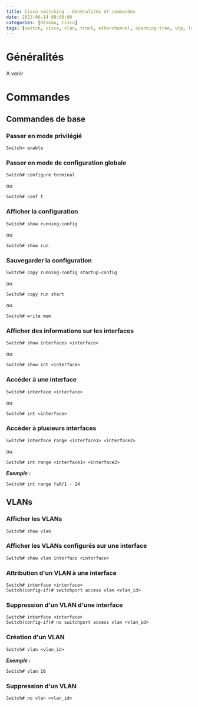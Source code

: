 ```yaml
---
title: Cisco switching - Généralités et commandes
date: 2023-06-14 00:00:00
categories: [Réseau, Cisco]
tags: [switch, cisco, vlan, trunk, etherchannel, spanning-tree, vtp, lacp, pagp, stp]
---
```


# Généralités

A venir

# Commandes

## Commandes de base

### Passer en mode privilégié

```
Switch> enable
```

### Passer en mode de configuration globale

```
Switch# configure terminal
```

ou 

```
Switch# conf t
```

### Afficher la configuration

```
Switch# show running-config
```

ou 

```
Switch# show run
```

### Sauvegarder la configuration

```
Switch# copy running-config startup-config
```

ou 

```
Switch# copy run start
```

ou 

```
Switch# write mem
```

### Afficher des informations sur les interfaces

```
Switch# show interfaces <interface>
```

ou 

```
Switch# show int <interface>
```

### Accéder à une interface

```
Switch# interface <interface>
```

ou

```
Switch# int <interface>
```

### Accéder à plusieurs interfaces

```
Switch# interface range <interface1> <interface2>
```

ou

```
Switch# int range <interface1> <interface2>
```

***Exemple :***

```
Switch# int range fa0/1 - 24
```

## VLANs

### Afficher les VLANs

```
Switch# show vlan
```

### Afficher les VLANs configurés sur une interface

```
Switch# show vlan interface <interface>
```

### Attribution d'un VLAN à une interface

```
Switch# interface <interface>
Switch(config-if)# switchport access vlan <vlan_id>
```

### Suppression d'un VLAN d'une interface

```
Switch# interface <interface>
Switch(config-if)# no switchport access vlan <vlan_id>
```

### Création d'un VLAN

```
Switch# vlan <vlan_id>
```

***Exemple :***

```
Switch# vlan 10
```

### Suppression d'un VLAN

```
Switch# no vlan <vlan_id>
```

